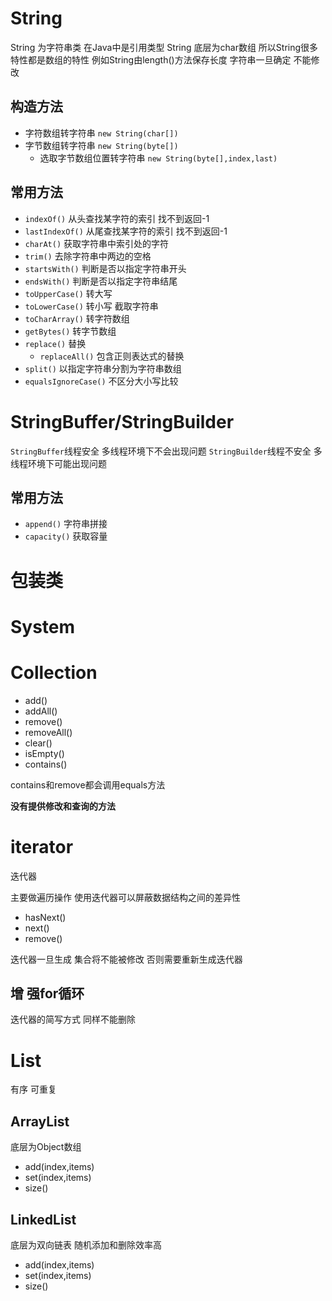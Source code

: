 # String

String 为字符串类 在Java中是引用类型
String 底层为char数组 所以String很多特性都是数组的特性 例如String由length()方法保存长度
字符串一旦确定 不能修改

## 构造方法

- 字符数组转字符串
  `new String(char[])`
- 字节数组转字符串
  `new String(byte[])`
  - 选取字节数组位置转字符串
    `new String(byte[],index,last)`

## 常用方法

- `indexOf()`
  从头查找某字符的索引 找不到返回-1
- `lastIndexOf()`
  从尾查找某字符的索引 找不到返回-1
- `charAt()`
  获取字符串中索引处的字符
- `trim()`
  去除字符串中两边的空格
- `startsWith()`
  判断是否以指定字符串开头
- `endsWith()`
  判断是否以指定字符串结尾
- `toUpperCase()`
  转大写
- `toLowerCase()`
  转小写
  截取字符串
- `toCharArray()`
  转字符数组
- `getBytes()`
  转字节数组
- `replace()`
  替换
  - `replaceAll()`
    包含正则表达式的替换
- `split()`
  以指定字符串分割为字符串数组
- `equalsIgnoreCase()`
  不区分大小写比较

# StringBuffer/StringBuilder

`StringBuffer`线程安全 多线程环境下不会出现问题
`StringBuilder`线程不安全 多线程环境下可能出现问题

## 常用方法

- `append()`
  字符串拼接
- `capacity()`
  获取容量

# 包装类

# System

# Collection

- add()
- addAll()
- remove()
- removeAll()
- clear()
- isEmpty()
- contains()

contains和remove都会调用equals方法

**没有提供修改和查询的方法**

# iterator

迭代器

主要做遍历操作 使用迭代器可以屏蔽数据结构之间的差异性

- hasNext()
- next()
- remove()

迭代器一旦生成 集合将不能被修改 否则需要重新生成迭代器

## 增 强for循环

迭代器的简写方式 同样不能删除

# List

有序 可重复

## ArrayList

底层为Object数组

- add(index,items)
- set(index,items)
- size()

## LinkedList

底层为双向链表 随机添加和删除效率高

- add(index,items)
- set(index,items)
- size()